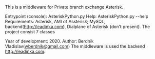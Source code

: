 This is a middleware for Private branch exchange Asterisk. 

Entrypoint (console): AsteriskPython.py
Help:  AsteriskPython.py --help
Requirements: Asterisk, AMI of Assterisk; MySQL, backend(http://leadinka.com), Dialplane of Asterisk (don't present).
The project consist 7 classes

Year of development: 2020. Author: Berdnik Vladislav(wberdnik@gmail.com)
The middleware is used the backend http://leadinka.com.

